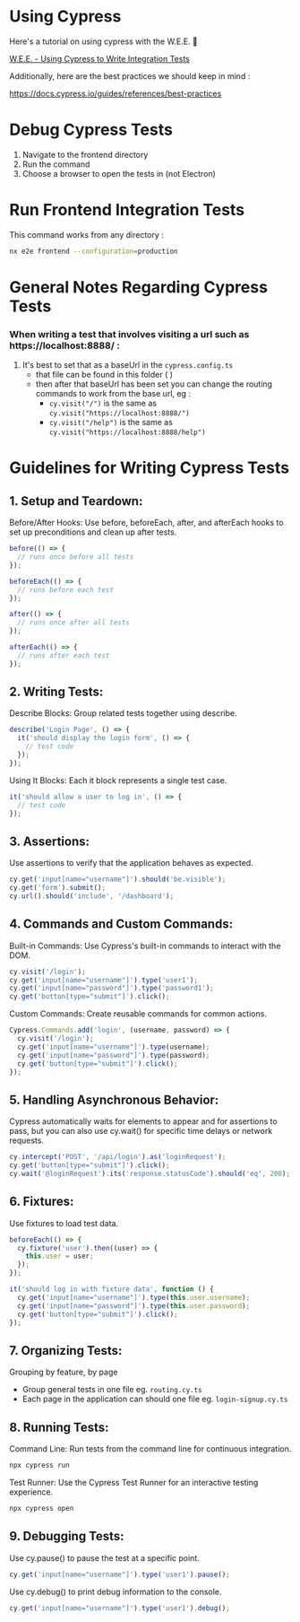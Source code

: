 # Using Cypress

Here's a tutorial on using cypress with the W.E.E. 🫡

[W.E.E. - Using Cypress to Write Integration Tests](https://drive.google.com/file/d/1qEjKfiz9Vdjv4Lyk_UMWahPVGtlshsnH/view?usp=sharing)

Additionally, here are the best practices we should keep in mind :

https://docs.cypress.io/guides/references/best-practices

# Debug Cypress Tests

1. Navigate to the frontend directory
2. Run the command
3. Choose a browser to open the tests in (not Electron)

# Run Frontend Integration Tests

This command works from any directory :

```bash
nx e2e frontend --configuration=production
```

# General Notes Regarding Cypress Tests

### When writing a test that involves visiting a url such as https://localhost:8888/ :

1. It's best to set that as a baseUrl in the `cypress.config.ts`
   - that file can be found in this folder ( )
   - then after that baseUrl has been set you can change the routing commands to work from the base url, eg :
     - `cy.visit("/")` is the same as `cy.visit("https://localhost:8888/")`
     - `cy.visit("/help")` is the same as `cy.visit("https://localhost:8888/help")`

# Guidelines for Writing Cypress Tests

## 1. Setup and Teardown:

Before/After Hooks: Use before, beforeEach, after, and afterEach hooks to set up preconditions and clean up after tests.

```javascript
before(() => {
  // runs once before all tests
});

beforeEach(() => {
  // runs before each test
});

after(() => {
  // runs once after all tests
});

afterEach(() => {
  // runs after each test
});
```

## 2. Writing Tests:

Describe Blocks: Group related tests together using describe.

```javascript
describe('Login Page', () => {
  it('should display the login form', () => {
    // test code
  });
});
```

Using It Blocks: Each it block represents a single test case.

```javascript
it('should allow a user to log in', () => {
  // test code
});
```

## 3. Assertions:

Use assertions to verify that the application behaves as expected.

```javascript
cy.get('input[name="username"]').should('be.visible');
cy.get('form').submit();
cy.url().should('include', '/dashboard');
```

## 4. Commands and Custom Commands:

Built-in Commands: Use Cypress's built-in commands to interact with the DOM.

```javascript
cy.visit('/login');
cy.get('input[name="username"]').type('user1');
cy.get('input[name="password"]').type('password1');
cy.get('button[type="submit"]').click();
```

Custom Commands: Create reusable commands for common actions.

```javascript
Cypress.Commands.add('login', (username, password) => {
  cy.visit('/login');
  cy.get('input[name="username"]').type(username);
  cy.get('input[name="password"]').type(password);
  cy.get('button[type="submit"]').click();
});
```

## 5. Handling Asynchronous Behavior:

Cypress automatically waits for elements to appear and for assertions to pass, but you can also use cy.wait() for specific time delays or network requests.

```javascript
cy.intercept('POST', '/api/login').as('loginRequest');
cy.get('button[type="submit"]').click();
cy.wait('@loginRequest').its('response.statusCode').should('eq', 200);
```

## 6. Fixtures:

Use fixtures to load test data.

```javascript
beforeEach(() => {
  cy.fixture('user').then((user) => {
    this.user = user;
  });
});

it('should log in with fixture data', function () {
  cy.get('input[name="username"]').type(this.user.username);
  cy.get('input[name="password"]').type(this.user.password);
  cy.get('button[type="submit"]').click();
});
```

## 7. Organizing Tests:

Grouping by feature, by page

- Group general tests in one file eg. `routing.cy.ts`
- Each page in the application can should one file eg. `login-signup.cy.ts`

## 8. Running Tests:

Command Line: Run tests from the command line for continuous integration.

```bash
npx cypress run
```

Test Runner: Use the Cypress Test Runner for an interactive testing experience.

```bash
npx cypress open
```

## 9. Debugging Tests:

Use cy.pause() to pause the test at a specific point.

```javascript
cy.get('input[name="username"]').type('user1').pause();
```

Use cy.debug() to print debug information to the console.

```javascript
cy.get('input[name="username"]').type('user1').debug();
```

<!--

Leaving this out as I'm still debugging actions locally 😁

## 10. Continuous Integration:
Integrate Cypress tests into your CI pipeline to automatically run tests on every commit.
yaml
# Example for GitHub Actions

```yaml
name: CI
on: [push]
jobs:
  cypress-run:
    runs-on: ubuntu-latest
    steps:
      - uses: actions/checkout@v2
      - name: Install dependencies
        run: npm install
      - name: Run Cypress tests
        run: npx cypress run
```
-->
